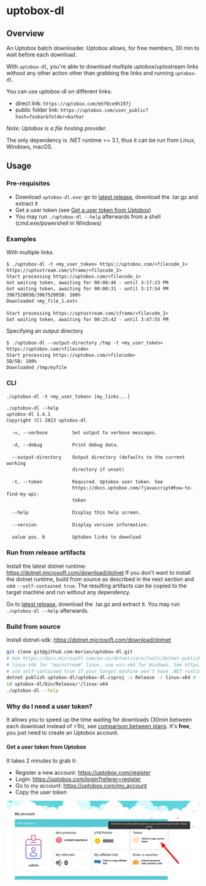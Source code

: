 # uptobox-dl

## Overview

An Uptobox batch downloader. Uptobox allows, for free members, 30 min to wait before each download.

With `uptobox-dl`, you're able to download multiple uptobox/uptostream links without any other action other than grabbing the links and running `uptobox-dl`.

You can use uptobox-dl on different links:

- direct link: `https://uptobox.com/m5f0ce9h197j`
- public folder link: `https://uptobox.com/user_public?hash=foobar&folder=barbar`

*Note: Uptobox is a file hosting provider*.

The only dependency is .NET runtime >= 3.1, thus it can be run from Linux, Windows, macOS.

## Usage

### Pre-requisites

* Download `uptobox-dl.exe`: go to [latest release](https://github.com/Aerion/uptobox-dl/releases/latest), download the .tar.gz and extract it
* Get a user token (see [Get a user token from Uptobox](#get-a-user-token-from-uptobox))
* You may run `./uptobox-dl --help` afterwards from a shell (cmd.exe/powershell in Windows)

### Examples

With multiple links
```
$ ./uptobox-dl -t <my_user_token> https://uptobox.com/<filecode_1> https://uptostream.com/iframe/<filecode_2>
Start processing https://uptobox.com/<filecode_1>
Got waiting token, awaiting for 00:08:46 - until 3:17:23 PM
Got waiting token, awaiting for 00:00:31 - until 3:17:54 PM
396752005B/396752005B: 100%
Downloaded <my_file_1.ext>

Start processing https://uptostream.com/iframe/<filecode_2>
Got waiting token, awaiting for 00:25:42 - until 3:47:55 PM
```

Specifying an output directory
```
$ ./uptobox-dl --output-directory /tmp -t <my_user_token> https://uptobox.com/<filecode>
Start processing https://uptobox.com/<filecode>
5B/5B: 100%
Downloaded /tmp/myfile
```

### CLI

`./uptobox-dl -t <my_user_token> [my_links...]`

```
./uptobox-dl --help
uptobox-dl 1.4.1
Copyright (C) 2023 uptobox-dl

  -v, --verbose         Set output to verbose messages.

  -d, --debug           Print debug data.

  --output-directory    Output directory (defaults to the current working
                        directory if unset)

  -t, --token           Required. Uptobox user token. See
                        https://docs.uptobox.com/?javascript#how-to-find-my-api-
                        token

  --help                Display this help screen.

  --version             Display version information.

  value pos. 0          Uptobox links to download
```

### Run from release artifacts

Install the latest dotnet runtime: https://dotnet.microsoft.com/download/dotnet
If you don't want to install the dotnet runtime, build from source as described in the next section and use `--self-contained true`. The resulting artifacts can be copied to the target machine and run without any dependency.

Go to [latest release](https://github.com/Aerion/uptobox-dl/releases/latest), download the .tar.gz and extract it. You may run `./uptobox-dl --help` afterwards.

### Build from source

Install dotnet-sdk: https://dotnet.microsoft.com/download/dotnet

``` bash
git clone git@github.com:Aerion/uptobox-dl.git
# See https://docs.microsoft.com/en-us/dotnet/core/tools/dotnet-publish for the list of options
# linux-x64 for "mainstream" linux, use win-x64 for Windows. See https://docs.microsoft.com/en-us/dotnet/core/rid-catalog#using-rids for the full list
# use self-contained true if your target machine won't have .NET runtime installed, see https://docs.microsoft.com/en-us/dotnet/core/deploying/#publish-self-contained
dotnet publish uptobox-dl/uptobox-dl.csproj -c Release -r linux-x64 # --self-contained true
cd uptobox-dl/bin/Release/*/linux-x64
./uptobox-dl --help
```


### Why do I need a user token?

It allows you to speed up the time waiting for downloads (30min between each download instead of >1h), see [comparison between plans](https://uptobox.com/becomepremium).
It's **free**, you just need to create an Uptobox account.

#### Get a user token from Uptobox

It takes 2 minutes to grab it:

* Register a new account: https://uptobox.com/register
* Login: https://uptobox.com/login?referer=register
* Go to my account: https://uptobox.com/my_account
* Copy the user token

![Uptobox get token image](screenshots/uptobox-get-token.png)